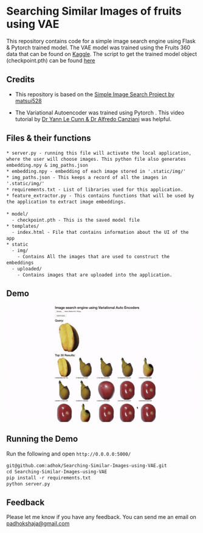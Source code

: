 # Searching Similar Images of fruits using VAE
This repository contains code for a simple image search engine using Flask & Pytorch trained model. The VAE model was trained using the Fruits 360 data that can be found on [Kaggle](https://www.kaggle.com/moltean/fruits). The script to get the trained model object (checkpoint.pth) can be found [here](https://www.kaggle.com/adhok93/unsupervised-learning-using-vae)


## Credits

* This repository is based on the [Simple Image Search Project by matsui528](https://github.com/matsui528/sis)

* The Variational Autoencoder was trained using Pytorch . This video tutorial by [Dr Yann Le Cunn & Dr Alfredo Canziani](https://www.youtube.com/watch?v=7Rb4s9wNOmc&list=PLLHTzKZzVU9eaEyErdV26ikyolxOsz6mq&index=15&t=1639s) was helpful.


## Files & their functions

```
* server.py - running this file will activate the local application, where the user will choose images. This python file also generates embedding.npy & img_paths.json
* embedding.npy - embedding of each image stored in '.static/img/'
* img_paths.json - This keeps a record of all the images in '.static/img/'
* requirements.txt - List of libraries used for this application.
* feature_extractor.py - This contains functions that will be used by the application to extract image embeddings.

* model/ 
  - checkpoint.pth - This is the saved model file
* templates/
  - index.html - File that contains information about the UI of the app
* static
  - img/ 
    - Contains All the images that are used to construct the embeddings
  - uploaded/
    - Contains images that are uploaded into the application.
```

## Demo

![alt text](https://raw.githubusercontent.com/adhok/Searching-Similar-Images-using-VAE/main/image_search.gif)


## Running the Demo

Run the following and open `http://0.0.0.0:5000/`

```
git@github.com:adhok/Searching-Similar-Images-using-VAE.git
cd Searching-Similar-Images-using-VAE
pip install -r requirements.txt
python server.py

```

## Feedback


Please let me know if you have any feedback. You can send me an email on padhokshaja@gmail.com

